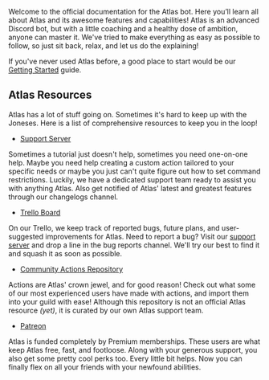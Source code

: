 Welcome to the official documentation for the Atlas bot. Here you’ll learn all about Atlas and its awesome features and capabilities! Atlas is an advanced Discord bot, but with a little coaching and a healthy dose of ambition, anyone can master it. We've tried to make everything as easy as possible to follow, so just sit back, relax, and let us do the explaining!

If you've never used Atlas before, a good place to start would be our [Getting Started](/documentation/tutorials/Getting_Started) guide.

## Atlas Resources

Atlas has a lot of stuff going on. Sometimes it's hard to keep up with the Joneses. Here is a list of comprehensive resources to keep you in the loop!

- [Support Server](https://atlas.bot/support)

Sometimes a tutorial just doesn't help, sometimes you need one-on-one help. Maybe you need help creating a custom action tailored to your specific needs or maybe you just can't quite figure out how to set command restrictions. Luckily, we have a dedicated support team ready to assist you with anything Atlas. Also get notified of Atlas' latest and greatest features through our changelogs channel.

- [Trello Board](https://trello.com/b/8Otuk5R1)

On our Trello, we keep track of reported bugs, future plans, and user-suggested improvements for Atlas. Need to report a bug? Visit our [support server](https://atlas.bot/support) and drop a line in the bug reports channel. We'll try our best to find it and squash it as soon as possible.

- [Community Actions Repository](https://github.com/doddsy/atlas-custom-actions)

Actions are Atlas' crown jewel, and for good reason! Check out what some of our most experienced users have made with actions, and import them into your guild with ease! Although this repository is not an official Atlas resource _(yet)_, it is curated by our own Atlas support team.

- [Patreon](https://www.patreon.com/NotSylver)

Atlas is funded completely by Premium memberships. These users are what keep Atlas free, fast, and footloose. Along with your generous support, you also get some pretty cool perks too. Every little bit helps. Now you can finally flex on all your friends with your newfound abilities.
